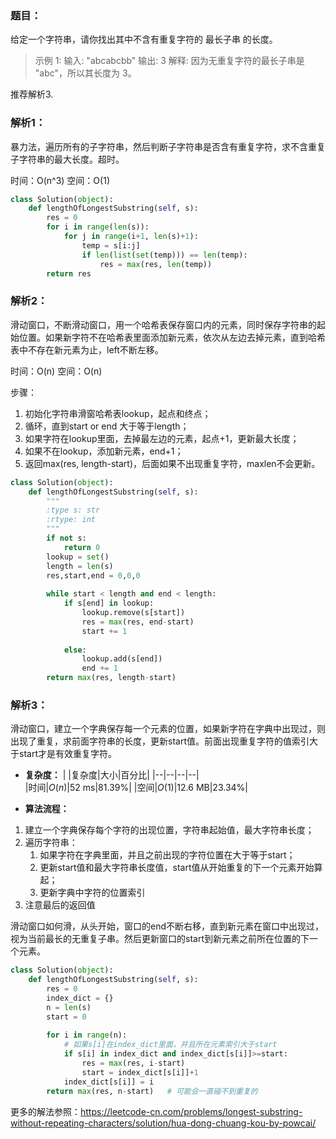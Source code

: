 ### 题目：
给定一个字符串，请你找出其中不含有重复字符的 最长子串 的长度。

>示例 1:
输入: "abcabcbb"
输出: 3 
解释: 因为无重复字符的最长子串是 "abc"，所以其长度为 3。

推荐解析3.
### 解析1：
暴力法，遍历所有的子字符串，然后判断子字符串是否含有重复字符，求不含重复子字符串的最大长度。超时。

时间：O(n^3)
空间：O(1)

```python
class Solution(object):
    def lengthOfLongestSubstring(self, s):
        res = 0
        for i in range(len(s)):
            for j in range(i+1, len(s)+1):
                temp = s[i:j]
                if len(list(set(temp))) == len(temp):
                    res = max(res, len(temp))
        return res
```
### 解析2：
滑动窗口，不断滑动窗口，用一个哈希表保存窗口内的元素，同时保存字符串的起始位置。如果新字符不在哈希表里面添加新元素，依次从左边去掉元素，直到哈希表中不存在新元素为止，left不断左移。

时间：O(n)
空间：O(n)

步骤：
1. 初始化字符串滑窗哈希表lookup，起点和终点；
2. 循环，直到start or end 大于等于length；
3. 如果字符在lookup里面，去掉最左边的元素，起点+1，更新最大长度；
4. 如果不在lookup，添加新元素，end+1；
5. 返回max(res, length-start)，后面如果不出现重复字符，maxlen不会更新。


```python
class Solution(object):
    def lengthOfLongestSubstring(self, s):
        """
        :type s: str
        :rtype: int
        """
        if not s:
            return 0
        lookup = set()
        length = len(s)
        res,start,end = 0,0,0
        
        while start < length and end < length:
            if s[end] in lookup:
                lookup.remove(s[start])
                res = max(res, end-start)
                start += 1
                
            else:
                lookup.add(s[end])
                end += 1
        return max(res, length-start)
```

### 解析3：
滑动窗口，建立一个字典保存每一个元素的位置，如果新字符在字典中出现过，则出现了重复，求前面字符串的长度，更新start值。前面出现重复字符的值索引大于start才是有效重复字符。

* **复杂度：**
|  |复杂度|大小|百分比|
|--|--|--|--|   
|时间|$O(n)$|52 ms|81.39%|
|空间|$O(1)$|12.6 MB|23.34%|

* **算法流程：**

1. 建立一个字典保存每个字符的出现位置，字符串起始值，最大字符串长度；
2. 遍历字符串：
   1. 如果字符在字典里面，并且之前出现的字符位置在大于等于start；
   2. 更新start值和最大字符串长度值，start值从开始重复的下一个元素开始算起；
   3. 更新字典中字符的位置索引
3. 注意最后的返回值

滑动窗口如何滑，从头开始，窗口的end不断右移，直到新元素在窗口中出现过，视为当前最长的无重复子串。然后更新窗口的start到新元素之前所在位置的下一个元素。

```python
class Solution(object):
    def lengthOfLongestSubstring(self, s):
        res = 0
        index_dict = {}
        n = len(s)
        start = 0
            
        for i in range(n):
            # 如果s[i]在index_dict里面，并且所在元素索引大于start
            if s[i] in index_dict and index_dict[s[i]]>=start:
                res = max(res, i-start)
                start = index_dict[s[i]]+1
            index_dict[s[i]] = i
        return max(res, n-start)   # 可能会一直碰不到重复的
```
更多的解法参照：https://leetcode-cn.com/problems/longest-substring-without-repeating-characters/solution/hua-dong-chuang-kou-by-powcai/
